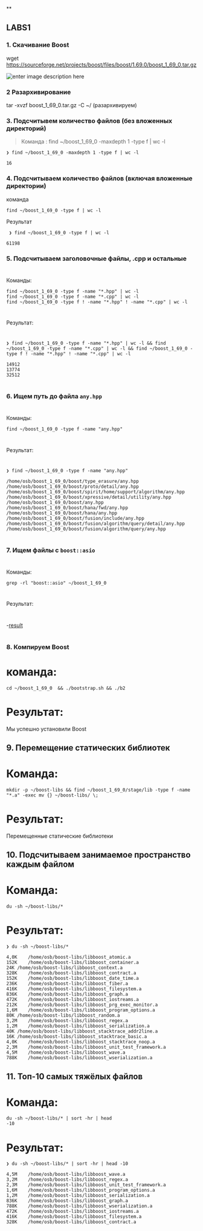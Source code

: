 
**

## LABS1


### **1. Скачивание Boost**
wget https://sourceforge.net/projects/boost/files/boost/1.69.0/boost_1_69_0.tar.gz


![enter image description here](https://i.yapx.ru/YgOgr.png)



### **2 Разархивирование**
tar -xvzf boost_1_69_0.tar.gz -C ~/
(разархивируем)

### **3. Подсчитывем количество файлов (без вложенных директорий)**

> Команда :  find ~/boost_1_69_0 -maxdepth 1 -type f | wc -l

    ❯ find ~/boost_1_69_0 -maxdepth 1 -type f | wc -l
    
    16




### **4. Подсчитываем количество файлов (включая вложенные директории)**
команда

    find ~/boost_1_69_0 -type f | wc -l
 Результат 

     ❯ find ~/boost_1_69_0 -type f | wc -l
    
    61198
### **5. Подсчитываем заголовочные файлы, .cpp и остальные**
#
Команды:

    find ~/boost_1_69_0 -type f -name "*.hpp" | wc -l
    find ~/boost_1_69_0 -type f -name "*.cpp" | wc -l
    find ~/boost_1_69_0 -type f ! -name "*.hpp" ! -name "*.cpp" | wc -l

#
Результат:
#

    ❯ find ~/boost_1_69_0 -type f -name "*.hpp" | wc -l && find ~/boost_1_69_0 -type f -name "*.cpp" | wc -l && find ~/boost_1_69_0 -type f ! -name "*.hpp" ! -name "*.cpp" | wc -l
    
    14912
    13774
    32512

#
 
### **6. Ищем путь до файла `any.hpp`**
#
Команды:

    find ~/boost_1_69_0 -type f -name "any.hpp"


#
Результат:
#

   

    ❯ find ~/boost_1_69_0 -type f -name "any.hpp"
    
    /home/osb/boost_1_69_0/boost/type_erasure/any.hpp
    /home/osb/boost_1_69_0/boost/proto/detail/any.hpp
    /home/osb/boost_1_69_0/boost/spirit/home/support/algorithm/any.hpp
    /home/osb/boost_1_69_0/boost/xpressive/detail/utility/any.hpp
    /home/osb/boost_1_69_0/boost/any.hpp
    /home/osb/boost_1_69_0/boost/hana/fwd/any.hpp
    /home/osb/boost_1_69_0/boost/hana/any.hpp
    /home/osb/boost_1_69_0/boost/fusion/include/any.hpp
    /home/osb/boost_1_69_0/boost/fusion/algorithm/query/detail/any.hpp
    /home/osb/boost_1_69_0/boost/fusion/algorithm/query/any.hpp



#


### **7. Ищем файлы с `boost::asio`**


#
Команды: 

    grep -rl "boost::asio" ~/boost_1_69_0


#
Результат:
#
 
   -[result](https://raw.githubusercontent.com/Vadimgtatop1/labs1/refs/heads/main/log.txt)
#

### **8. Компируем Boost**

# команда:

    cd ~/boost_1_69_0  && ./bootstrap.sh && ./b2

# Результат:
Мы успешно установили Boost
## 9. Перемещение статических библиотек

# Команда:

    mkdir -p ~/boost-libs && find ~/boost_1_69_0/stage/lib -type f -name "*.a" -exec mv {} ~/boost-libs/ \;

# Результат: 

Перемещенные статические библиотеки 

## 10. Подсчитываем занимаемое пространство каждым файлом

# Команда:

    du -sh ~/boost-libs/*

# Результат:

    ❯ du -sh ~/boost-libs/*
    
    4,0K	/home/osb/boost-libs/libboost_atomic.a
    152K	/home/osb/boost-libs/libboost_container.a
    24K	/home/osb/boost-libs/libboost_context.a
    328K	/home/osb/boost-libs/libboost_contract.a
    152K	/home/osb/boost-libs/libboost_date_time.a
    236K	/home/osb/boost-libs/libboost_fiber.a
    416K	/home/osb/boost-libs/libboost_filesystem.a
    836K	/home/osb/boost-libs/libboost_graph.a
    472K	/home/osb/boost-libs/libboost_iostreams.a
    212K	/home/osb/boost-libs/libboost_prg_exec_monitor.a
    1,6M	/home/osb/boost-libs/libboost_program_options.a
    80K	/home/osb/boost-libs/libboost_random.a
    3,2M	/home/osb/boost-libs/libboost_regex.a
    1,2M	/home/osb/boost-libs/libboost_serialization.a
    40K	/home/osb/boost-libs/libboost_stacktrace_addr2line.a
    16K	/home/osb/boost-libs/libboost_stacktrace_basic.a
    4,0K	/home/osb/boost-libs/libboost_stacktrace_noop.a
    2,3M	/home/osb/boost-libs/libboost_unit_test_framework.a
    4,5M	/home/osb/boost-libs/libboost_wave.a
    788K	/home/osb/boost-libs/libboost_wserialization.a


## 11. Топ-10 самых тяжёлых файлов

# Команда: 

    du -sh ~/boost-libs/* | sort -hr | head 
    -10

# Результат:

    ❯ du -sh ~/boost-libs/* | sort -hr | head -10
    
    4,5M	/home/osb/boost-libs/libboost_wave.a
    3,2M	/home/osb/boost-libs/libboost_regex.a
    2,3M	/home/osb/boost-libs/libboost_unit_test_framework.a
    1,6M	/home/osb/boost-libs/libboost_program_options.a
    1,2M	/home/osb/boost-libs/libboost_serialization.a
    836K	/home/osb/boost-libs/libboost_graph.a
    788K	/home/osb/boost-libs/libboost_wserialization.a
    472K	/home/osb/boost-libs/libboost_iostreams.a
    416K	/home/osb/boost-libs/libboost_filesystem.a
    328K	/home/osb/boost-libs/libboost_contract.a




